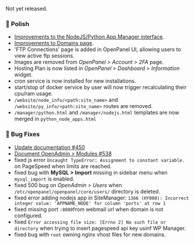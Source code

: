 Not yet released.

### 💅 Polish
- [Improvements to the NodeJS/Python App Manager interface](https://i.postimg.cc/SmpVJF2f/2025-07-08-13-56.png).
- [Improvements to Domains page](https://i.postimg.cc/KcjbpHxV/2025-07-08-17-18.png).
- 'FTP Connections' page is added in OpenPanel UI, allowing users to view active ftp sessions.
- Images are removed from *OpenPanel > Account > 2FA* page.
- Hosting Plan is now listed in *OpenPanel > Dashboard > Information* widget.
- cron service is now installed for new installations.
- start/stop of docker service by user will now trigger recalculating their cpu/ram usage.
- `/website/node_info/<path:site_name>` and `/website/py_info/<path:site_name>` routes are removed.
- `/manager/python.html` and `/manager/nodejs.html` templates are now merged in `python_node_apps.html`

### 🐛 Bug Fixes
- [Update documentation #450](https://github.com/stefanpejcic/OpenPanel/issues/450)
- [Document OpenAdmin > Modules #538](https://github.com/stefanpejcic/OpenPanel/issues/538)
- fixed js error `Uncaught TypeError: Assignment to constant variable.` on PageSpeed when limits are reached.
- fixed bug with **MySQL > Import** missing in sidebar menu when `mysql_import` is enabled.
- fixed 500 bug on *OpenAdmin > Users* when `/etc/openpanel/openpanel/core/users/` directory is deleted.
- fixed error adding nodejs app in SiteManager: `1366 (HY000): Incorrect integer value: 'APPNAME_NODE' for column 'ports' at row 1`
- fixed missing port `:8080`from webmail url when domain is not configured.
- fixed `Error accessing file size: [Errno 2] No such file or directory` when trying to insert pagespeed api key usinf WP Manager.
- fixed bug with `root` owning nginx vhost files for new domains.

